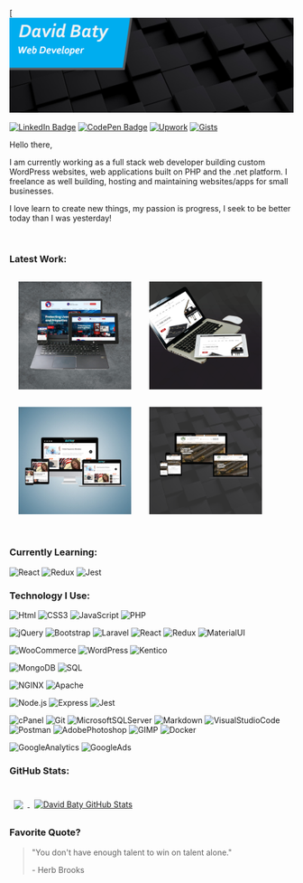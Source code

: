 [![Banner](./assets/GitHubHeader.png)

[![LinkedIn Badge](https://img.shields.io/badge/LinkedIn-Profile-informational?style=flat&logo=linkedin&logoColor=white&color=0D76A8)](https://www.linkedin.com/in/david-baty-5a22a3127/)
[![CodePen Badge](https://img.shields.io/badge/CodePen-Profile-informational?style=flat&logo=codepen&logoColor=white&color=black)](https://codepen.io/DaveBaty)
[![Upwork](https://img.shields.io/badge/UpWork-Profile-000?&logo=Upwork)](https://upwork.com/freelancers/~014ce58ccf39357ca0)
[![Gists](https://img.shields.io/badge/-Gists-000?&logo=GitHub)](https://upwork.com/freelancers/~014ce58ccf39357ca0)

Hello there,

I am currently working as a full stack web developer building custom WordPress websites, web applications built on PHP and the .net platform. I freelance as well building, hosting and maintaining websites/apps for small businesses.

I love learn to create new things, my passion is progress, I seek to be better today than I was yesterday!

<br>

### Latest Work:

<div style="display: flex; flex-direction: row;
  flex-wrap: wrap;
  width: 100%;">

<a target="_blank"  align="center" style="margin:0rem 1rem; "  href="http://firealarmserviceteam.com"><img src="./assets/fireservices.png" alt="Fire Alarm Service Team" width="200"/></a>

<a target="_blank"  align="center" style="margin:0rem 1rem; "  href="http://steinwaydetroit.com"><img src="./assets/steinway.png" alt="Steinway Detroit" width="200"/></a>

<a target="_blank"  align="center" style="margin:0rem 1rem; "  href="https://satrnnews.com"><img src="./assets/satrn.png" alt="Satrn News" width="200"/></a>

<a align="center" target="_blank" style="margin:0rem 1rem; " href="https://carbiderecycling.com"><img src="./assets/carbide.png" alt="Carbide Recycling." width="200"/></a>

</div>
<br>

### Currently Learning:

![React](https://img.shields.io/badge/-React-000?&logo=React)
![Redux](https://img.shields.io/badge/-Redux-000?&logo=Redux&logoColor=764ABC)
![Jest](https://img.shields.io/badge/-Jest-000?&logo=Jest)

### Technology I Use:

![Html](https://img.shields.io/badge/-html-000?&logo=HTML5)
![CSS3](https://img.shields.io/badge/-CSS3-000?&logo=CSS3&logoColor=339fea)
![JavaScript](https://img.shields.io/badge/-JavaScript-000?&logo=JavaScript)
![PHP](https://img.shields.io/badge/-PHP-000?&logo=PHP)

![jQuery](https://img.shields.io/badge/-jQuery-000?&logo=jQuery)
![Bootstrap](https://img.shields.io/badge/-Bootstrap-000?&logo=Bootstrap)
![Laravel](https://img.shields.io/badge/-Laravel-000?&logo=Laravel)
![React](https://img.shields.io/badge/-React-000?&logo=React)
![Redux](https://img.shields.io/badge/-Redux-000?&logo=Redux&logoColor=764ABC)
![MaterialUI](https://img.shields.io/badge/-MaterialUI-000?&logo=MaterialUI)

![WooCommerce](https://img.shields.io/badge/-WooCommerce-000?&logo=WooCommerce)
![WordPress](https://img.shields.io/badge/-WordPress-000?&logo=WordPress)
![Kentico](https://img.shields.io/badge/-Kentico-000?&logo=Kentico)

![MongoDB](https://img.shields.io/badge/-SQL-000?&logo=MySQL)
![SQL](https://img.shields.io/badge/-MongoDB-000?&logo=MongoDB)

![NGINX](https://img.shields.io/badge/-NGINX-000?&logo=NGINX)
![Apache](https://img.shields.io/badge/-Apache-000?&logo=Apache)

![Node.js](https://img.shields.io/badge/-Node.js-000?&logo=Node.js)
![Express](https://img.shields.io/badge/-Express-000?&logo=Express)
![Jest](https://img.shields.io/badge/-Jest-000?&logo=Jest)

![cPanel](https://img.shields.io/badge/-cPanel-000?&logo=cPanel)
![Git](https://img.shields.io/badge/-Git-000?&logo=Git)
![MicrosoftSQLServer](https://img.shields.io/badge/-MicrosoftSQLServer-000?&logo=MicrosoftSQLServer)
![Markdown](https://img.shields.io/badge/-Markdown-000?&logo=Markdown)
![VisualStudioCode](https://img.shields.io/badge/-VS_Code-000?&logo=VisualStudioCode&logoColor=339fea)
![Postman](https://img.shields.io/badge/-Postman-000?&logo=Postman)
![AdobePhotoshop](https://img.shields.io/badge/-Photoshop-000?&logo=AdobePhotoshop)
![GIMP](https://img.shields.io/badge/-GIMP-000?&logo=GIMP)
![Docker](https://img.shields.io/badge/-Docker-000?&logo=Docker)

![GoogleAnalytics](https://img.shields.io/badge/-GoogleAnalytics-000?&logo=GoogleAnalytics)
![GoogleAds](https://img.shields.io/badge/-GoogleAds-000?&logo=GoogleAds)

### GitHub Stats:

<br>

<a href="https://github.com/greatdane89">
  <img align="center" style="margin:0.5rem" src="https://github-readme-stats.vercel.app/api/top-langs/?username=greatdane89&hide=html,css&title_color=ffffff&text_color=c9cacc&icon_color=4AB197&bg_color=1A2B34" />
</a>

<a href="https://github.com/greatdane89">
  <img align="center" style="margin:0.5rem" src="https://github-readme-stats.vercel.app/api?username=greatdane89&show_icons=true&line_height=27&count_private=true&title_color=ffffff&text_color=c9cacc&icon_color=4AB097&bg_color=1A2B34" alt="David Baty GitHub Stats" />
</a>

### Favorite Quote?

> "You don't have enough talent to win on talent alone."
>
> <p>- Herb Brooks</p>
